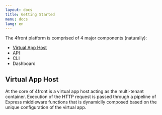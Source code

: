 ```yaml
---
layout: docs
title: Getting Started
menu: docs
lang: en
---
```


The 4front platform is comprised of 4 major components (naturally):

* [Virtual App Host](https://github.com/4front/apphost)
* API
* CLI
* Dashboard

## Virtual App Host
At the core of 4front is a virtual app host acting as the multi-tenant container. Execution of the HTTP request is passed through a pipeline of Express middleware functions that is dynamiclly composed based on the unique configuration of the virtual app.
